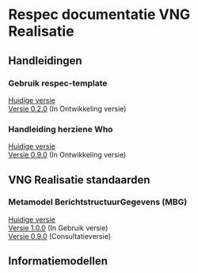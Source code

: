 # Respec documentatie VNG Realisatie

## Handleidingen

### Gebruik respec-template

[Huidige versie](https://vng-realisatie.github.io/publicatie/hl/respec-template/)<br/>
[Versie 0.2.0](https://vng-realisatie.github.io/publicatie/hl/respec-template/0.2.0/) (In Ontwikkeling versie)

### Handleiding herziene Who

[Huidige versie](https://vng-realisatie.github.io/publicatie/hl/hwho/)<br/>
[Versie 0.9.0](https://vng-realisatie.github.io/publicatie/hl/hwho/0.9.0/) (In Ontwikkeling versie)

## VNG Realisatie standaarden

### Metamodel BerichtstructuurGegevens (MBG)

[Huidige versie](https://vng-realisatie.github.io/publicatie/cim/mbg)<br/>
[Versie 1.0.0](https://vng-realisatie.github.io/publicatie/cim/mbg/1.0.0) (In Gebruik versie)<br/>
[Versie 0.9.0](https://vng-realisatie.github.io/publicatie/cim/mbg/0.9.0) (Consultatieversie)

## Informatiemodellen

<!--### Open Raads Informatie

[Huidige versie](https://vng-realisatie.github.io/publicatie/cim/ori/)<br/>
[Versie 2.0.0](https://vng-realisatie.github.io/publicatie/cim/ori/2.0.0/)<br/>
[Versie 1.2.0](https://vng-realisatie.github.io/publicatie/cim/ori/1.2.0/) -->

